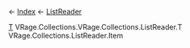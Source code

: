← [Index](Api-Index) ← [ListReader<T>](VRage.Collections.ListReader`1)

[T]() VRage.Collections.VRage.Collections.ListReader<T>.T VRage.Collections.ListReader<T>.Item